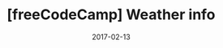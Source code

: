---
title:  "[freeCodeCamp] Weather info"
date:   2017-02-13
demo_url: /assets/demos/weather-info/
---